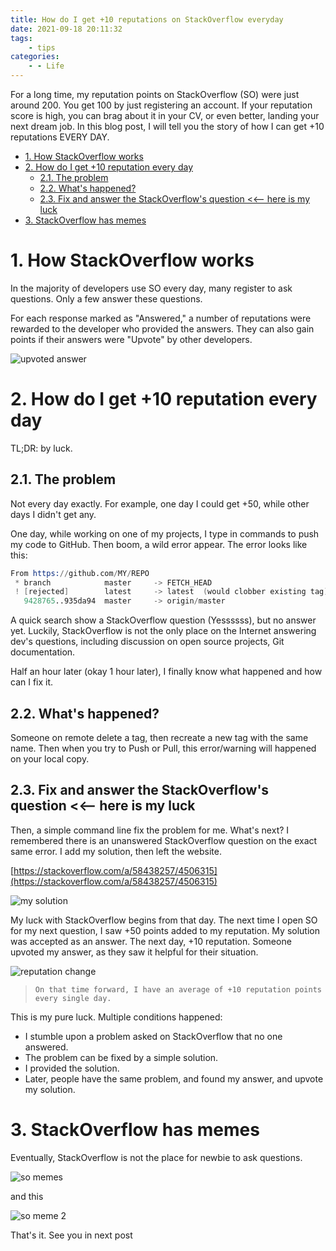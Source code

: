 ```yaml
---
title: How do I get +10 reputations on StackOverflow everyday
date: 2021-09-18 20:11:32
tags:
    - tips
categories:
    - - Life
---
```


For a long time, my reputation points on StackOverflow (SO) were just around 200. You get 100 by just registering an account. If your reputation score is high, you can brag about it in your CV, or even better, landing your next dream job. In this blog post, I will tell you the story of how I can get +10 reputations EVERY DAY.

<!--more-->

<!-- TOC -->

- [1. How StackOverflow works](#1-how-stackoverflow-works)
- [2. How do I get +10 reputation every day](#2-how-do-i-get-10-reputation-every-day)
    - [2.1. The problem](#21-the-problem)
    - [2.2. What's happened?](#22-whats-happened)
    - [2.3. Fix and answer the StackOverflow's question <<-- here is my luck](#23-fix-and-answer-the-stackoverflows-question----here-is-my-luck)
- [3. StackOverflow has memes](#3-stackoverflow-has-memes)

<!-- /TOC -->

# 1. How StackOverflow works
<a id="markdown-how-stackoverflow-works" name="how-stackoverflow-works"></a>

In the majority of developers use SO every day, many register to ask questions. Only a few answer these questions.

For each response marked as "Answered," a number of reputations were rewarded to the developer who provided the answers. They can also gain points if their answers were "Upvote" by other developers. 

![upvoted answer](https://i.imgur.com/vJhENma.png)

# 2. How do I get +10 reputation every day
<a id="markdown-how-do-i-get-%2B10-reputation-every-day" name="how-do-i-get-%2B10-reputation-every-day"></a>

TL;DR: by luck.

## 2.1. The problem
<a id="markdown-the-problem" name="the-problem"></a>

Not every day exactly. For example, one day I could get +50, while other days I didn't get any.

One day, while working on one of my projects, I type in commands to push my code to GitHub. Then boom, a wild error appear. The error looks like this:

```s
From https://github.com/MY/REPO
 * branch            master     -> FETCH_HEAD
 ! [rejected]        latest     -> latest  (would clobber existing tag)
   9428765..935da94  master     -> origin/master
```

A quick search show a StackOverflow question (Yessssss), but no answer yet. Luckily, StackOverflow is not the only place on the Internet answering dev's questions, including discussion on open source projects, Git documentation.

Half an hour later (okay 1 hour later), I finally know what happened and how can I fix it.

## 2.2. What's happened?
<a id="markdown-what's-happened%3F" name="what's-happened%3F"></a>

Someone on remote delete a tag, then recreate a new tag with the same name. Then when you try to Push or Pull, this error/warning will happened on your local copy.

## 2.3. Fix and answer the StackOverflow's question <<-- here is my luck
<a id="markdown-fix-and-answer-the-stackoverflow's-question-%3C%3C---here-is-my-luck" name="fix-and-answer-the-stackoverflow's-question-%3C%3C---here-is-my-luck"></a>

Then, a simple command line fix the problem for me. What's next? I remembered there is an unanswered StackOverflow question on the exact same error. I add my solution, then left the website.

[https://stackoverflow.com/a/58438257/4506315](https://stackoverflow.com/a/58438257/4506315)

![my solution](https://i.imgur.com/zburb3k.png)

My luck with StackOverflow begins from that day. The next time I open SO for my next question, I saw +50 points added to my reputation. My solution was accepted as an answer. The next day, +10 reputation. Someone upvoted my answer, as they saw it helpful for their situation.

![reputation change](https://i.imgur.com/GSfzylv.png)

> `On that time forward, I have an average of +10 reputation points every single day.`

This is my pure luck. Multiple conditions happened:
* I stumble upon a problem asked on StackOverflow that no one answered. 
* The problem can be fixed by a simple solution.
* I provided the solution.
* Later, people have the same problem, and found my answer, and upvote my solution.

# 3. StackOverflow has memes
<a id="markdown-stackoverflow-has-memes" name="stackoverflow-has-memes"></a>

Eventually, StackOverflow is not the place for newbie to ask questions.

![so memes](https://i.imgur.com/1OFtbtv.png)

and this

![so meme 2](https://i.imgur.com/ofsbPlX.png)

That's it. See you in next post